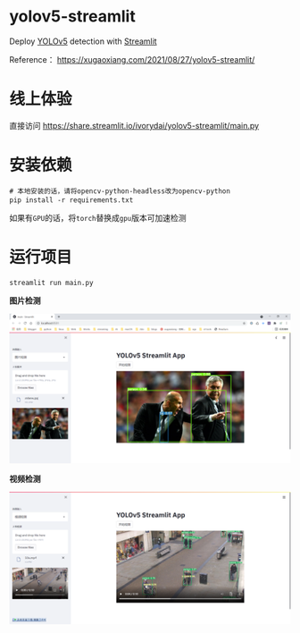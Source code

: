 # yolov5-streamlit

Deploy [YOLOv5](https://github.com/ultralytics/yolov5/releases/tag/v5.0) detection with [Streamlit](https://github.com/streamlit/streamlit)

Reference： <https://xugaoxiang.com/2021/08/27/yolov5-streamlit/>

# 线上体验

直接访问 <https://share.streamlit.io/ivorydai/yolov5-streamlit/main.py>

# 安装依赖

```
# 本地安装的话，请将opencv-python-headless改为opencv-python
pip install -r requirements.txt
```

如果有`GPU`的话，将`torch`替换成`gpu`版本可加速检测

# 运行项目

```
streamlit run main.py
```

**图片检测**

![streamlit yolov5 image detection](data/images/image.png)

**视频检测**

![streamlit yolov5 video detection](data/images/video.png)
